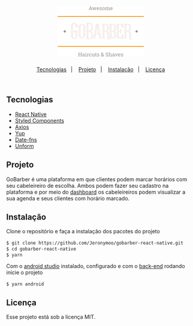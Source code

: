 <h1 align="center">
    <img alt="GoBarber" title="GoBarber" src=".github/Logo.png" />
</h1>

<p align="center">
  <a href="#-tecnologias">Tecnologias</a>&nbsp;&nbsp;&nbsp;|&nbsp;&nbsp;&nbsp;
  <a href="#-projeto">Projeto</a>&nbsp;&nbsp;&nbsp;|&nbsp;&nbsp;&nbsp;
  <a href="#-projeto">Instalação</a>&nbsp;&nbsp;&nbsp;|&nbsp;&nbsp;&nbsp;
  <a href="#memo-licença">Licença</a>
</p>

<br>

<!-- <p align="center">
  <img alt="Proffy" src=".github/proffy.png" width="100%">
</p> -->

## Tecnologias

- [React Native](https://reactnative.dev/)
- [Styled Components](https://styled-components.com/)
- [Axios](https://github.com/axios/axios)
- [Yup](https://github.com/jquense/yup)
- [Date-fns](https://date-fns.org/)
- [Unform](https://unform.dev/)

## Projeto

GoBarber é uma plataforma em que clientes podem marcar horários com seu cabeleireiro de escolha. Ambos podem fazer seu cadastro na plataforma e por meio do <a href="#">dashboard</a> os cabeleireiros podem visualizar a sua agenda e seus clientes com horário marcado.

## Instalação

Clone o repositório e faça a instalação dos pacotes do projeto
```
$ git clone https://github.com/Jeronymoo/gobarber-react-native.git
$ cd gobarber-react-native
$ yarn
```
Com o <a href=https://developer.android.com/studio>android studio</a> instalado, configurado e com o <a href=#>back-end</a> rodando inicie o projeto
```
$ yarn android
```

## Licença

Esse projeto está sob a licença MIT.
